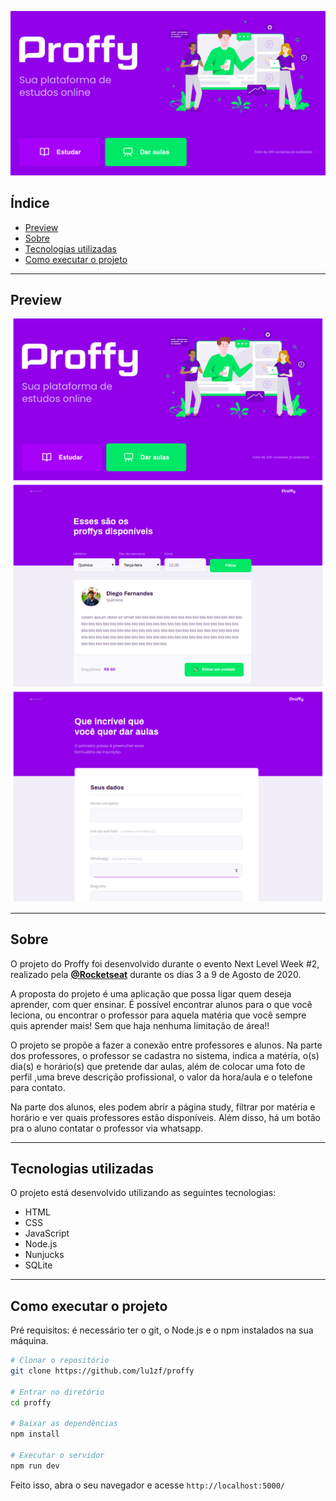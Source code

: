<p align="center">
  <img src="./public/images/banner.png" width="700" >
</p>


## Índice

- [Preview](#Preview)
- [Sobre](#Sobre)
- [Tecnologias utilizadas](#Tecnologias-utilizadas)
- [Como executar o projeto](#Como-executar-o-projeto)


---

## Preview 

<p align="center">
  <img src="./public/images/preview.png" width="1000" >
</p>

---

## Sobre 

O projeto do Proffy foi desenvolvido durante o evento Next Level Week #2, realizado pela **[@Rocketseat](https://github.com/Rocketseat)** durante os dias 3 a 9 de Agosto de 2020.

A proposta do projeto é uma aplicação que possa ligar quem deseja aprender, com quer ensinar. É possível encontrar alunos para o que você leciona, ou encontrar o professor para aquela matéria que você sempre quis aprender mais! Sem que haja nenhuma limitação de área!!

O projeto se propõe a fazer a conexão entre professores e alunos. Na parte dos professores, o professor se cadastra no sistema, indica a matéria, o(s) dia(s) e horário(s) que pretende dar aulas, além de colocar uma foto de perfil ,uma breve descrição profissional, o valor da hora/aula e o telefone para contato.

Na parte dos alunos, eles podem abrir a página study, filtrar por matéria e horário e ver quais professores estão disponíveis. Além disso, há um botão pra o aluno contatar o professor via whatsapp.

--- 

## Tecnologias utilizadas

O projeto está desenvolvido utilizando as seguintes tecnologias:

- HTML
- CSS
- JavaScript
- Node.js 
- Nunjucks 
- SQLite 

--- 

## Como executar o projeto

Pré requisitos: é necessário ter o git, o Node.js e o npm instalados na sua máquina.


```bash
# Clonar o repositório
git clone https://github.com/lu1zf/proffy

# Entrar no diretório
cd proffy

# Baixar as dependências
npm install

# Executar o servidor
npm run dev
```

Feito isso, abra o seu navegador e acesse `http://localhost:5000/`
